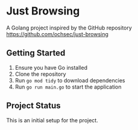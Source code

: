 # Just Browsing

A Golang project inspired by the GitHub repository https://github.com/ochsec/just-browsing

## Getting Started

1. Ensure you have Go installed
2. Clone the repository
3. Run `go mod tidy` to download dependencies
4. Run `go run main.go` to start the application

## Project Status

This is an initial setup for the project.
